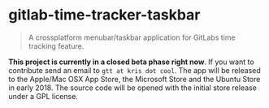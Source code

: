 # gitlab-time-tracker-taskbar

> A crossplatform menubar/taskbar application for GitLabs time tracking feature.

**This project is currently in a closed beta phase right now**. If you want to contribute send an email to `gtt at kris dot cool`. The app will be released to the Apple/Mac OSX App Store, the Microsoft Store and the Ubuntu Store in early 2018. The source code will be opened with the initial store release under a GPL license.
